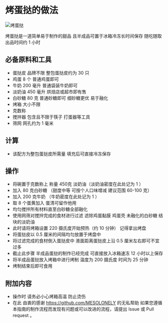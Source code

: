  # 烤蛋挞的做法

 ![烤蛋挞](烤蛋挞.png)

 烤蛋挞是一道简单易于制作的甜品 且半成品可置于冰箱冷冻长时间保存 随吃随取 出品时间约 1 小时

 ## 必备原料和工具

 - 蛋挞皮 品牌不限 整包蛋挞皮约为 30 只 
 - 鸡蛋 8 个 普通鸡蛋即可
 - 牛奶 200 毫升 普通袋装牛奶即可
 - 淡奶油 450 毫升 烘焙店或超市即有售
 - 白砂糖 80 克 普通砂糖即可 细砂糖更优 易于融化
 - 烤箱 大小不限
 - 克数称
 - 搅拌器 包含且不限于筷子 打蛋器等工具
 - 筛网 网孔约为 1 毫米
 
 ## 计算
 - 该配方为整包蛋挞皮所需量 填充后可直接冷冻保存 

 ## 操作

 - 将碗置于克数称上 称量 450克 淡奶油（淡奶油密度在此处记为 1 ） 
 - 加入 80 克白砂糖 （甜度中等 可按个人口味增减 建议范围 60-100 克）
 - 加入 200 克牛奶 （牛奶密度在此处记为 1 ）
 - 取 8 个蛋黄加入 蛋清可留作他用
 - 均匀搅拌所有材料直至白砂糖全部融化
 - 使用网筛对搅拌完成的食材进行过滤 滤除鸡蛋黏膜 鸡蛋壳 未融化的白砂糖 结块的淡奶油
 - 此时请将烤箱设置 220 摄氏度开始预热（约 10 分钟） 记得拿出烤盘
 - 将蛋挞皮以 0.5 厘米的间隔均匀放置于烤盘中
 - 将过滤完成的食材倒入蛋挞皮中 液面距离蛋挞皮上沿 0.5 厘米左右即可不宜过多
 - 截止此步骤 半成品蛋挞的制作已经完成 可直接放入冰箱速冻 12 小时以上保存
 - 将半成品蛋挞放入烤箱中进行烤制 温度为 200 摄氏度 时间为 25 分钟
 - 烤制结束后即可食用

 ## 附加内容

 - 操作时 请务必小心烤箱高温 防止烫伤
 - 在此 由衷的感谢 https://github.com/MESOLONELY 的无私帮助
 如果您遵循本指南的制作流程而发现有问题或可以改进的流程，请提出 Issue 或 Pull request 。